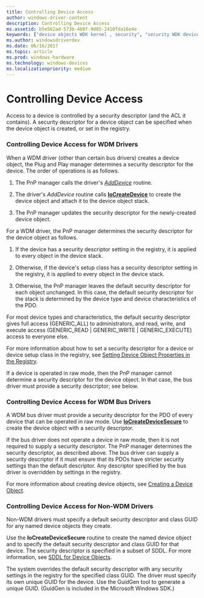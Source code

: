 ```yaml
---
title: Controlling Device Access
author: windows-driver-content
description: Controlling Device Access
ms.assetid: b5e562ad-573b-4b0f-9d85-2410fda16e4e
keywords: ["device objects WDK kernel , security", "security WDK device objects", "device access controls WDK kernel", "non-WDM driver device access WDK kernel", "security descriptors WDK device objects"]
ms.author: windowsdriverdev
ms.date: 06/16/2017
ms.topic: article
ms.prod: windows-hardware
ms.technology: windows-devices
ms.localizationpriority: medium
---
```


# Controlling Device Access





Access to a device is controlled by a security descriptor (and the ACL it contains). A security descriptor for a device object can be specified when the device object is created, or set in the registry.

### Controlling Device Access for WDM Drivers

When a WDM driver (other than certain bus drivers) creates a device object, the Plug and Play manager determines a security descriptor for the device. The order of operations is as follows.

1.  The PnP manager calls the driver's [*AddDevice*](https://msdn.microsoft.com/library/windows/hardware/ff540521) routine.

2.  The driver's *AddDevice* routine calls [**IoCreateDevice**](https://msdn.microsoft.com/library/windows/hardware/ff548397) to create the device object and attach it to the device object stack.

3.  The PnP manager updates the security descriptor for the newly-created device object.

For a WDM driver, the PnP manager determines the security descriptor for the device object as follows.

1.  If the device has a security descriptor setting in the registry, it is applied to every object in the device stack.

2.  Otherwise, if the device's setup class has a security descriptor setting in the registry, it is applied to every object in the device stack.

3.  Otherwise, the PnP manager leaves the default security descriptor for each object unchanged. In this case, the default security descriptor for the stack is determined by the device type and device characteristics of the PDO.

For most device types and characteristics, the default security descriptor gives full access (GENERIC\_ALL) to administrators, and read, write, and execute access (GENERIC\_READ | GENERIC\_WRITE | GENERIC\_EXECUTE) access to everyone else.

For more information about how to set a security descriptor for a device or device setup class in the registry, see [Setting Device Object Properties in the Registry](setting-device-object-properties-in-the-registry.md).

If a device is operated in raw mode, then the PnP manager cannot determine a security descriptor for the device object. In that case, the bus driver must provide a security descriptor; see below.

### Controlling Device Access for WDM Bus Drivers

A WDM bus driver must provide a security descriptor for the PDO of every device that can be operated in raw mode. Use [**IoCreateDeviceSecure**](https://msdn.microsoft.com/library/windows/hardware/ff548407) to create the device object with a security descriptor.

If the bus driver does not operate a device in raw mode, then it is not required to supply a security descriptor. The PnP manager determines the security descriptor, as described above. The bus driver can supply a security descriptor if it must ensure that its PDOs have stricter security settings than the default descriptor. Any descriptor specified by the bus driver is overridden by settings in the registry.

For more information about creating device objects, see [Creating a Device Object](creating-a-device-object.md).

### Controlling Device Access for Non-WDM Drivers

Non-WDM drivers must specify a default security descriptor and class GUID for any named device objects they create.

Use the **IoCreateDeviceSecure** routine to create the named device object and to specify the default security descriptor and class GUID for that device. The security descriptor is specified in a subset of SDDL. For more information, see [SDDL for Device Objects](sddl-for-device-objects.md).

The system overrides the default security descriptor with any security settings in the registry for the specified class GUID. The driver must specify its own unique GUID for the device. Use the GuidGen tool to generate a unique GUID. (GuidGen is included in the Microsoft Windows SDK.)

 

 




